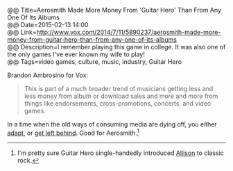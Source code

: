@@ Title=Aerosmith Made More Money From 'Guitar Hero' Than From Any One Of Its Albums  
@@ Date=2015-02-13 14:00  
@@ Link=http://www.vox.com/2014/7/11/5890237/aerosmith-made-more-money-from-guitar-hero-than-from-any-one-of-its-albums  
@@ Description=I remember playing this game in college. It was also one of the only games I've ever known my wife to play!  
@@ Tags=video games, culture, music, industry, Guitar Hero  

Brandon Ambrosino for Vox: 
>This is part of a much broader trend of musicians getting less and less money from album or download sales and more and more from things like endorsements, cross-promotions, concerts, and video games.

In a time when the old ways of consuming media are dying off, you either [adapt](http://www.aboveavalon.com/notes/2015/2/5/apples-new-music-strategy), or [get left behind](http://mashable.com/2012/07/24/music-sales-decline/). Good for Aerosmith.[^ae]

[^ae]: I'm pretty sure Guitar Hero single-handedly introduced [Allison](twitter.com/venusautumn) to classic rock.